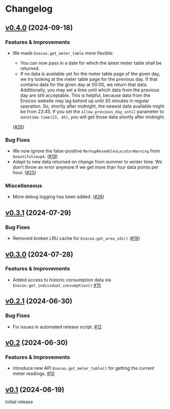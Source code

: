 # Changelog

<!-- insertion marker -->
## [v0.4.0](https://github.com/sleiner/oocone/releases/tag/0.4.0) (2024-09-18)

### Features & Improvements

- We made `Enocoo.get_meter_table` more flexible:

  -   You can now pass in a date for which the latest meter table shall be returned.
  -   If no data is available yet for the meter table page of the given day, we try looking at the meter table page for the previous day.
      If that contains data for the given day at 00:00, we return that data.
      Additionally, you may set a time until which data from the previous day are still acceptable.
      This is helpful, because data from the Enocoo website may lag behind up until 30 minutes in regular operation.
      So, shortly after midnight, the newest data available might be from 23:45.
      If you set the `allow_previous_day_until` parameter to `datetime.time(23, 45)`, you will get those data shortly after midnight.

  ([#26](https://github.com/sleiner/oocone/issues/26))

### Bug Fixes

- We now ignore the false-positive `MarkupResemblesLocatorWarning` from `beautifulsoup4`. ([#19](https://github.com/sleiner/oocone/issues/19))
- Adapt to new data returned on change from summer to winter time:
  We don't throw an error anymore if we get more than four data points per hour. ([#25](https://github.com/sleiner/oocone/issues/25))

### Miscellaneous

- More debug logging has been added. ([#26](https://github.com/sleiner/oocone/issues/26))


## [v0.3.1](https://github.com/sleiner/oocone/releases/tag/0.3.1) (2024-07-29)


### Bug Fixes

- Removed broken LRU cache for `Enocoo.get_area_ids()` ([#16](https://github.com/sleiner/oocone/issues/16))


## [v0.3.0](https://github.com/sleiner/oocone/releases/tag/0.3.0) (2024-07-28)

### Features & Improvements


- Added access to historic consumption data via ` Enocoo.get_individual_consumption()` [#15](https://github.com/sleiner/oocone/issues/15)

## [v0.2.1](https://github.com/sleiner/oocone/releases/tag/0.2.1) (2024-06-30)

### Bug Fixes


- Fix issues in automated release script. [#12](https://github.com/sleiner/oocone/issues/12)

## [v0.2](https://github.com/sleiner/oocone/releases/tag/0.2) (2024-06-30)

### Features & Improvements


- Introduce new API `Enocoo.get_meter_table()` for getting the current meter readings. [#10](https://github.com/sleiner/oocone/issues/10)

## [v0.1](https://github.com/sleiner/oocone/releases/tag/0.1) (2024-06-19)

Initial release
